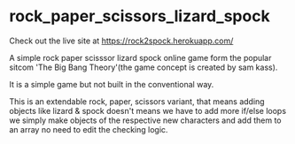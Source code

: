 # rock_paper_scissors_lizard_spock
Check out the live site at https://rock2spock.herokuapp.com/

A simple rock paper scisssor lizard spock online game form the popular sitcom 'The Big Bang Theory'(the game concept is created by sam kass).

It is a simple game but not built in the conventional way. 

This is an extendable rock, paper, scissors variant, that means adding objects like lizard & spock doesn't means we have to add more if/else loops
we simply make objects of the respective new characters and add them to an array no need to edit the checking logic. 



